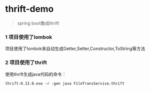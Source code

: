 # thrift-demo
>  spring boot集成thrift

### 1 项目使用了lombok

项目使用了lombok来自动生成Getter,Setter,Constructor,ToString等方法

[lombok的具体用法参考]: https://jingyan.baidu.com/article/0a52e3f4e53ca1bf63ed725c.html

### 2 项目使用了thrift

[thrift的具体用法参考]: https://segmentfault.com/a/1190000015001012

使用thrift生成java代码的命令：

```
thrift-0.13.0.exe -r -gen java FileTransService.thrift
```

[thrift-0.13.0.exe下载地址]: http://www.apache.org/dyn/closer.cgi?path=/thrift/0.13.0/thrift-0.13.0.exe

